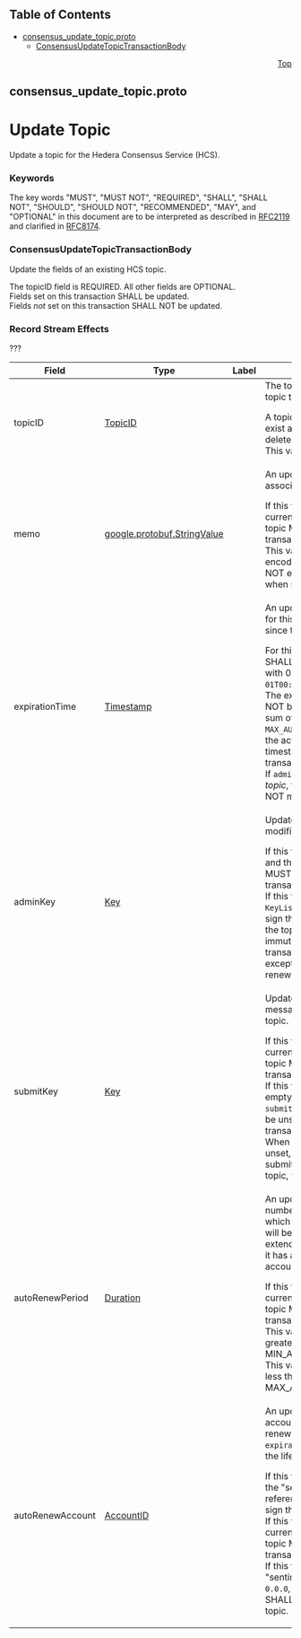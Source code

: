 ## Table of Contents

- [consensus_update_topic.proto](#consensus_update_topic-proto)
    - [ConsensusUpdateTopicTransactionBody](#proto-ConsensusUpdateTopicTransactionBody)
  



<a name="consensus_update_topic-proto"></a>
<p align="right"><a href="#top">Top</a></p>

## consensus_update_topic.proto
# Update Topic
Update a topic for the Hedera Consensus Service (HCS).

### Keywords
The key words "MUST", "MUST NOT", "REQUIRED", "SHALL", "SHALL NOT",
"SHOULD", "SHOULD NOT", "RECOMMENDED", "MAY", and "OPTIONAL" in this
document are to be interpreted as described in
[RFC2119](https://www.ietf.org/rfc/rfc2119) and clarified in
[RFC8174](https://www.ietf.org/rfc/rfc8174).


<a name="proto-ConsensusUpdateTopicTransactionBody"></a>

### ConsensusUpdateTopicTransactionBody
Update the fields of an existing HCS topic.

The topicID field is REQUIRED. All other fields are OPTIONAL.<br/>
Fields set on this transaction SHALL be updated.<br/>
Fields _not_ set on this transaction SHALL NOT be updated.

### Record Stream Effects
???


| Field | Type | Label | Description |
| ----- | ---- | ----- | ----------- |
| topicID | [TopicID](#proto-TopicID) |  | The topic ID specifying the topic to update. <p> A topic with this ID MUST exist and MUST NOT be deleted.<br/> This value is REQUIRED. |
| memo | [google.protobuf.StringValue](#google-protobuf-StringValue) |  | An updated memo to be associated with this topic. <p> If this value is set, the current `adminKey` for the topic MUST sign this transaction.<br/> This value, if set, SHALL be encoded UTF-8 and SHALL NOT exceed 100 bytes when so encoded. |
| expirationTime | [Timestamp](#proto-Timestamp) |  | An updated expiration time for this topic, in seconds since the epoch. <p> For this purpose, `epoch` SHALL be the UNIX epoch with 0 at `1970-01-01T00:00:00.000Z`.<br/> The expirationTime MUST NOT be greater than the sum of `MAX_AUTORENEW_PERIOD` and the actual consensus timestamp of this transaction.<br/> If `adminKey` is <b>unset</b> for the _topic_, this transaction MUST NOT modify any other field. |
| adminKey | [Key](#proto-Key) |  | Updated access control for modification of the topic. <p> If this field is set, that key and the previously set key MUST both sign this transaction.<br/> If this value is an empty `KeyList`, the prior key MUST sign this transaction, and the topic SHALL be immutable after this transaction completes, except for expiration and renewal. |
| submitKey | [Key](#proto-Key) |  | Updated access control for message submission to the topic. <p> If this value is set, the current `adminKey` for the topic MUST sign this transaction.<br/> If this value is set to an empty `KeyList`, the `submitKey` for the topic will be unset after this transaction completes. When the `submitKey` is unset, any account may submit a message on the topic, without restriction. |
| autoRenewPeriod | [Duration](#proto-Duration) |  | An updated value for the number of seconds by which the topic expiration will be automatically extended upon expiration, if it has a valid auto-renew account. <p> If this value is set, the current `adminKey` for the topic MUST sign this transaction.<br/> This value, if set, MUST be greater than the configured MIN_AUTORENEW_PERIOD.<br/> This value, if set, MUST be less than the configured MAX_AUTORENEW_PERIOD. |
| autoRenewAccount | [AccountID](#proto-AccountID) |  | An updated ID for the account to be charged renewal fees at the topic's `expirationTime` to extend the lifetime of the topic. <p> If this value is set and not the "sentinel account", the referenced account MUST sign this transaction.<br/> If this value is set, the current `adminKey` for the topic MUST sign this transaction.<br/> If this value is set to the "sentinel account", which is `0.0.0`, the `autoRenewAccount` SHALL be removed from the topic. |





 <!-- end messages -->

 <!-- end enums -->

 <!-- end HasExtensions -->

 <!-- end services -->



